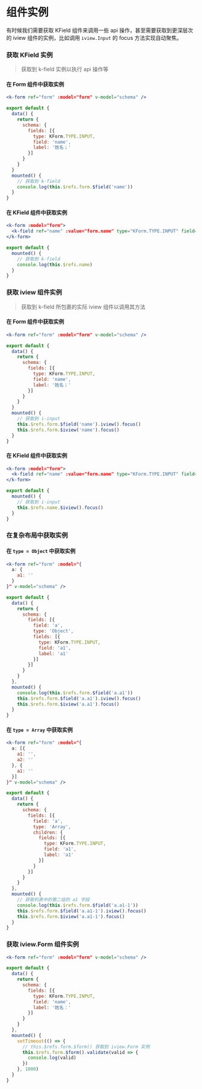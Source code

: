 # 组件实例

有时候我们需要获取 KField 组件来调用一些 api 操作，甚至需要获取到更深层次的 iview 组件的实例，比如调用 `iview.Input` 的 focus 方法实现自动聚焦。


### 获取 KField 实例
 
> 获取到 k-field 实例以执行 api 操作等

#### 在 Form 组件中获取实例

```jsx
<k-form ref="form" :model="form" v-model="schema" />
```

```js
export default {
  data() {
    return {
      schema: {
        fields: [{
          type: KForm.TYPE.INPUT,
          field: 'name',
          label: '姓名；'
        }] 
      }
    }
  }
  mounted() {
    // 获取到 k-field
    console.log(this.$refs.form.$field('name'))
  }
}
```

#### 在 KField 组件中获取实例

```jsx
<k-form :model="form">
  <k-field ref="name" :value="form.name" type="KForm.TYPE.INPUT" field="name" label="姓名：" />
</k-form>
```

```js
export default {
  mounted() {
    // 获取到 k-field
    console.log(this.$refs.name)
  }
}
```

### 获取 iview 组件实例

> 获取到 k-field 所包裹的实际 iview 组件以调用其方法

#### 在 Form 组件中获取实例

```jsx
<k-form ref="form" :model="form" v-model="schema" />
```

```js
export default {
  data() {
    return {
      schema: {
        fields: [{
          type: KForm.TYPE.INPUT,
          field: 'name',
          label: '姓名；'
        }] 
      }
    }
  }
  mounted() {
    // 获取到 i-input
    this.$refs.form.$field('name').iview().focus()
    this.$refs.form.$iview('name').focus()
  }
}
```

#### 在 KField 组件中获取实例

```jsx
<k-form :model="form">
  <k-field ref="name" :value="form.name" type="KForm.TYPE.INPUT" field="name" label="姓名：" />
</k-form>
```

```js
export default {
  mounted() {
    // 获取到 i-input
    this.$refs.name.$iview().focus()
  }
}
```

### 在复杂布局中获取实例

#### 在 `type = Object` 中获取实例

```jsx
<k-form ref="form" :model="{
  a: {
    a1: ''
  }
}" v-model="schema" />
```

```js
export default {
  data() {
    return {
      schema: {
        fields: [{
          field: 'a',
          type: 'Object',
          fields: [{
            type: KForm.TYPE.INPUT,
            field: 'a1',
            label: 'a1'
          }]
        }] 
      }
    }
  },
  mounted() {
    console.log(this.$refs.form.$field('a.a1'))
    this.$refs.form.$field('a.a1').iview().focus()
    this.$refs.form.$iview('a.a1').focus()
  }
}
```

#### 在 `type = Array` 中获取实例

```jsx
<k-form ref="form" :model="{
  a: [{
    a1: '',
    a2: ''
  }, {
    a1: ''
  }]
}" v-model="schema" />
```

```js
export default {
  data() {
    return {
      schema: {
        fields: [{
          field: 'a',
          type: 'Array',
          children: {
            fields: [{
              type: KForm.TYPE.INPUT,
              field: 'a1',
              label: 'a1'
            }]
          }
        }] 
      }
    }
  },
  mounted() {
    // 获取列表中的第二组的 a1 字段
    console.log(this.$refs.form.$field('a.a1-1'))
    this.$refs.form.$field('a.a1-1').iview().focus()
    this.$refs.form.$iview('a.a1-1').focus()
  }
}
```

### 获取 iview.Form 组件实例

```jsx
<k-form ref="form" :model="form" v-model="schema" />
```

```js
export default {
  data() {
    return {
      schema: {
        fields: [{
          type: KForm.TYPE.INPUT,
          field: 'name',
          label: '姓名：'
        }]
      }
    }
  },
  mounted() {
    setTimeout(() => {
      // this.$refs.form.$form() 获取到 iview.Form 实例
      this.$refs.form.$form().validate(valid => {
        console.log(valid)
      })
    }, 1000)
  }
}
```